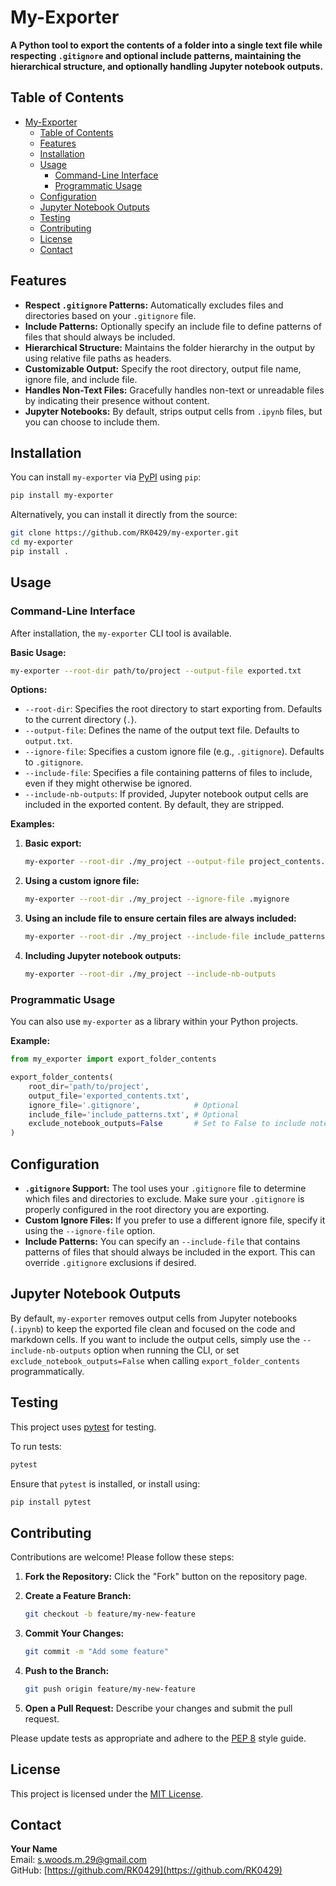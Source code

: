 # My-Exporter

**A Python tool to export the contents of a folder into a single text file while respecting `.gitignore` and optional include patterns, maintaining the hierarchical structure, and optionally handling Jupyter notebook outputs.**

## Table of Contents

- [My-Exporter](#my-exporter)
  - [Table of Contents](#table-of-contents)
  - [Features](#features)
  - [Installation](#installation)
  - [Usage](#usage)
    - [Command-Line Interface](#command-line-interface)
    - [Programmatic Usage](#programmatic-usage)
  - [Configuration](#configuration)
  - [Jupyter Notebook Outputs](#jupyter-notebook-outputs)
  - [Testing](#testing)
  - [Contributing](#contributing)
  - [License](#license)
  - [Contact](#contact)

## Features

- **Respect `.gitignore` Patterns:** Automatically excludes files and directories based on your `.gitignore` file.
- **Include Patterns:** Optionally specify an include file to define patterns of files that should always be included.
- **Hierarchical Structure:** Maintains the folder hierarchy in the output by using relative file paths as headers.
- **Customizable Output:** Specify the root directory, output file name, ignore file, and include file.
- **Handles Non-Text Files:** Gracefully handles non-text or unreadable files by indicating their presence without content.
- **Jupyter Notebooks:** By default, strips output cells from `.ipynb` files, but you can choose to include them.

## Installation

You can install `my-exporter` via [PyPI](https://pypi.org/) using `pip`:

```bash
pip install my-exporter
```

Alternatively, you can install it directly from the source:

```bash
git clone https://github.com/RK0429/my-exporter.git
cd my-exporter
pip install .
```

## Usage

### Command-Line Interface

After installation, the `my-exporter` CLI tool is available.

**Basic Usage:**

```bash
my-exporter --root-dir path/to/project --output-file exported.txt
```

**Options:**

- `--root-dir`: Specifies the root directory to start exporting from. Defaults to the current directory (`.`).
- `--output-file`: Defines the name of the output text file. Defaults to `output.txt`.
- `--ignore-file`: Specifies a custom ignore file (e.g., `.gitignore`). Defaults to `.gitignore`.
- `--include-file`: Specifies a file containing patterns of files to include, even if they might otherwise be ignored.
- `--include-nb-outputs`: If provided, Jupyter notebook output cells are included in the exported content. By default, they are stripped.

**Examples:**

1. **Basic export:**

   ```bash
   my-exporter --root-dir ./my_project --output-file project_contents.txt
   ```

2. **Using a custom ignore file:**

   ```bash
   my-exporter --root-dir ./my_project --ignore-file .myignore
   ```

3. **Using an include file to ensure certain files are always included:**

   ```bash
   my-exporter --root-dir ./my_project --include-file include_patterns.txt
   ```

4. **Including Jupyter notebook outputs:**

   ```bash
   my-exporter --root-dir ./my_project --include-nb-outputs
   ```

### Programmatic Usage

You can also use `my-exporter` as a library within your Python projects.

**Example:**

```python
from my_exporter import export_folder_contents

export_folder_contents(
    root_dir='path/to/project',
    output_file='exported_contents.txt',
    ignore_file='.gitignore',            # Optional
    include_file='include_patterns.txt', # Optional
    exclude_notebook_outputs=False       # Set to False to include notebook outputs
)
```

## Configuration

- **`.gitignore` Support:** The tool uses your `.gitignore` file to determine which files and directories to exclude. Make sure your `.gitignore` is properly configured in the root directory you are exporting.
- **Custom Ignore Files:** If you prefer to use a different ignore file, specify it using the `--ignore-file` option.
- **Include Patterns:** You can specify an `--include-file` that contains patterns of files that should always be included in the export. This can override `.gitignore` exclusions if desired.

## Jupyter Notebook Outputs

By default, `my-exporter` removes output cells from Jupyter notebooks (`.ipynb`) to keep the exported file clean and focused on the code and markdown cells. If you want to include the output cells, simply use the `--include-nb-outputs` option when running the CLI, or set `exclude_notebook_outputs=False` when calling `export_folder_contents` programmatically.

## Testing

This project uses [pytest](https://pytest.org/) for testing.

To run tests:

```bash
pytest
```

Ensure that `pytest` is installed, or install using:

```bash
pip install pytest
```

## Contributing

Contributions are welcome! Please follow these steps:

1. **Fork the Repository:** Click the "Fork" button on the repository page.
2. **Create a Feature Branch:**  

   ```bash
   git checkout -b feature/my-new-feature
   ```

3. **Commit Your Changes:**  

   ```bash
   git commit -m "Add some feature"
   ```

4. **Push to the Branch:**  

   ```bash
   git push origin feature/my-new-feature
   ```

5. **Open a Pull Request:** Describe your changes and submit the pull request.

Please update tests as appropriate and adhere to the [PEP 8](https://pep8.org/) style guide.

## License

This project is licensed under the [MIT License](LICENSE).

## Contact

**Your Name**  
Email: [s.woods.m.29@gmail.com](mailto:s.woods.m.29@gmail.com)  
GitHub: [https://github.com/RK0429](https://github.com/RK0429)
